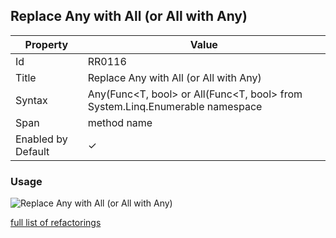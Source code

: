 ## Replace Any with All \(or All with Any\)

| Property           | Value                                                                                |
| ------------------ | ------------------------------------------------------------------------------------ |
| Id                 | RR0116                                                                               |
| Title              | Replace Any with All \(or All with Any\)                                             |
| Syntax             | Any\(Func\<T, bool\> or All\(Func\<T, bool\> from System\.Linq\.Enumerable namespace |
| Span               | method name                                                                          |
| Enabled by Default | &#x2713;                                                                             |

### Usage

![Replace Any with All \(or All with Any\)](../../images/refactorings/ReplaceAnyWithAllOrAllWithAny.png)

[full list of refactorings](Refactorings.md)